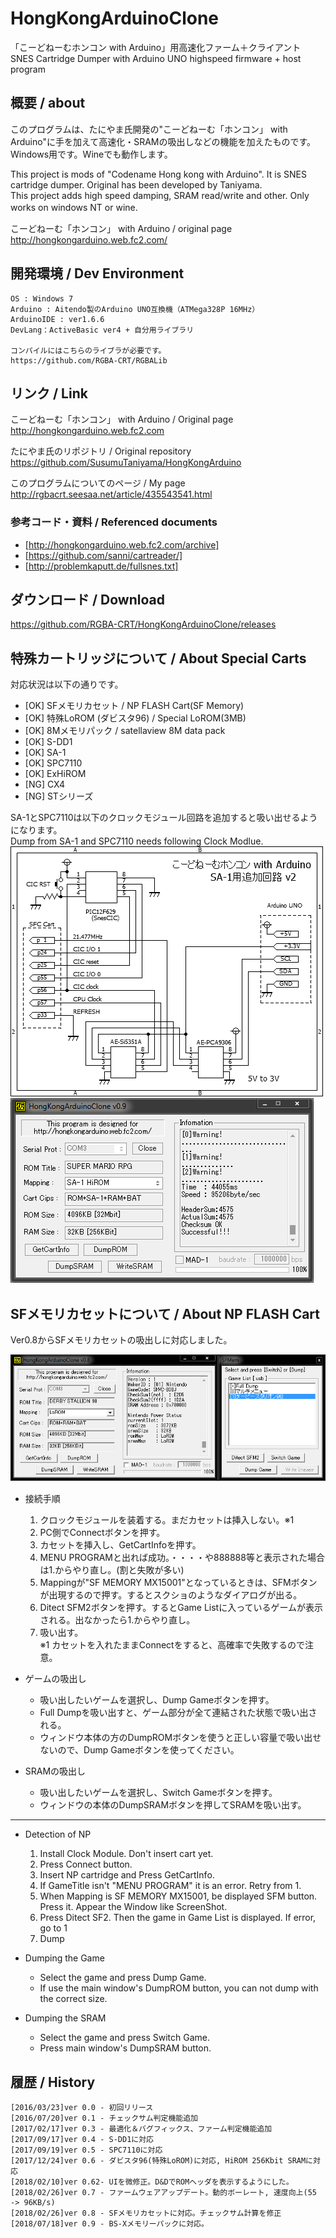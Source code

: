 # HongKongArduinoClone
「こーどねーむホンコン with Arduino」用高速化ファーム＋クライアント  
 SNES Cartridge Dumper with Arduino UNO highspeed firmware + host program

## 概要 / about
このプログラムは、たにやま氏開発の"こーどねーむ「ホンコン」 with Arduino"に手を加えて高速化・SRAMの吸出しなどの機能を加えたものです。Windows用です。Wineでも動作します。  
  
This project is mods of "Codename Hong kong with Arduino". It is SNES cartridge dumper. Original has been developed by Taniyama.   
This project adds high speed damping, SRAM read/write and other. Only works on windows NT or wine.　　
  
こーどねーむ「ホンコン」 with Arduino / original page  
<http://hongkongarduino.web.fc2.com/>
	
## 開発環境 / Dev Environment
	OS : Windows 7
	Arduino : Aitendo製のArduino UNO互換機（ATMega328P 16MHz）
	ArduinoIDE : ver1.6.6
	DevLang：ActiveBasic ver4 + 自分用ライブラリ
	
	コンパイルにはこちらのライブラが必要です。
	https://github.com/RGBA-CRT/RGBALib


## リンク / Link
こーどねーむ「ホンコン」 with Arduino / Original page  
<http://hongkongarduino.web.fc2.com>

たにやま氏のリポジトリ / Original repository  
<https://github.com/SusumuTaniyama/HongKongArduino>

このプログラムについてのページ / My page  
<http://rgbacrt.seesaa.net/article/435543541.html>

### 参考コード・資料 / Referenced documents
 * 	[http://hongkongarduino.web.fc2.com/archive]  
 * 	[https://github.com/sanni/cartreader/]  
 * 	[http://problemkaputt.de/fullsnes.txt]  

## ダウンロード / Download
<https://github.com/RGBA-CRT/HongKongArduinoClone/releases>


## 特殊カートリッジについて / About Special Carts
対応状況は以下の通りです。
 * [OK] SFメモリカセット / NP FLASH Cart(SF Memory)
 * [OK] 特殊LoROM (ダビスタ96) / Special LoROM(3MB)
 * [OK] 8Mメモリパック / satellaview 8M data pack
 * [OK] S-DD1
 * [OK] SA-1
 * [OK] SPC7110
 * [OK] ExHiROM
 * [NG] CX4
 * [NG] STシリーズ
 
SA-1とSPC7110は以下のクロックモジュール回路を追加すると吸い出せるようになります。  
Dump from SA-1 and SPC7110 needs following Clock Modlue.  
![回路図](https://raw.githubusercontent.com/RGBA-CRT/HongKongArduinoClone/master/ss/SA1.png "回路図")   
![SS](https://raw.githubusercontent.com/RGBA-CRT/HongKongArduinoClone/master/ss/SA1SS.png "SS")  　　　  　

## SFメモリカセットについて / About NP FLASH Cart
Ver0.8からSFメモリカセットの吸出しに対応しました。

![NPSS](https://raw.githubusercontent.com/RGBA-CRT/HongKongArduinoClone/master/ss/NP.png "NP")  　　

 * 接続手順
	 1. クロックモジュールを装着する。まだカセットは挿入しない。※1
	 1. PC側でConnectボタンを押す。
	 1. カセットを挿入し、GetCartInfoを押す。
	 1. MENU PROGRAMと出れば成功。・・・・や888888等と表示された場合は1.からやり直し。(割と失敗が多い)
	 1. Mappingが"SF MEMORY MX15001"となっているときは、SFMボタンが出現するので押す。するとスクショのようなダイアログが出る。
	 1. Ditect SFM2ボタンを押す。するとGame Listに入っているゲームが表示される。出なかったら1.からやり直し。
	 1. 吸い出す。  
	 ※1 カセットを入れたままConnectをすると、高確率で失敗するので注意。

 * ゲームの吸出し
 
	 * 吸い出したいゲームを選択し、Dump Gameボタンを押す。
	 * Full Dumpを吸い出すと、ゲーム部分が全て連結された状態で吸い出される。
	 * ウィンドウ本体の方のDumpROMボタンを使うと正しい容量で吸い出せないので、Dump Gameボタンを使ってください。

 * SRAMの吸出し
	  * 吸い出したいゲームを選択し、Switch Gameボタンを押す。
	  * ウィンドウの本体のDumpSRAMボタンを押してSRAMを吸い出す。
 
---
 * Detection of NP
	 1. Install Clock Module. Don't insert cart yet.
	 1. Press Connect button.
	 1. Insert NP cartridge and Press GetCartInfo.
	 1. If GameTitle isn't "MENU PROGRAM" it is an error. Retry from 1.
	 1. When Mapping is SF MEMORY MX15001, be displayed SFM button. Press it. Appear the Window like ScreenShot.
	 1. Press Ditect SF2. Then the game in Game List is displayed. If error, go to 1
	 1. Dump

 * Dumping the Game
 
	 * Select the game and press Dump Game.
	 * If use the main window's DumpROM button, you can not dump with the correct size.

 * Dumping the SRAM
	  * Select the game and press Switch Game.
	  * Press main window's DumpSRAM button.
 

## 履歴 / History
	[2016/03/23]ver 0.0 - 初回リリース
	[2016/07/20]ver 0.1 - チェックサム判定機能追加
	[2017/02/17]ver 0.3 - 最適化＆バグフィックス、ファーム判定機能追加
	[2017/09/17]ver 0.4 - S-DD1に対応
	[2017/09/19]ver 0.5 - SPC7110に対応
	[2017/12/24]ver 0.6 - ダビスタ96(特殊LoROM)に対応, HiROM 256Kbit SRAMに対応
	[2018/02/10]ver 0.62- UIを微修正。D&DでROMヘッダを表示するようにした。
	[2018/02/26]ver 0.7 - ファームウェアアップデート。動的ボーレート, 速度向上(55 -> 96KB/s)
	[2018/02/26]ver 0.8 - SFメモリカセットに対応。チェックサム計算を修正
	[2018/07/18]ver 0.9 - BS-Xメモリーパックに対応。
